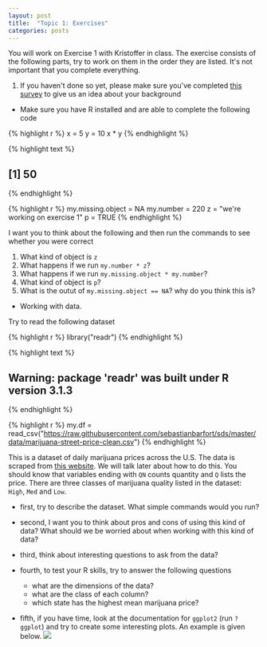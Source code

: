```yaml
---
layout: post
title:  "Topic 1: Exercises"
categories: posts
---
```


You will work on Exercise 1 with Kristoffer in class. The exercise consists of the following parts, try to work on them in the order they are listed. It's not important that you complete everything. 

1. If you haven't done so yet, please make sure you've completed [this survey](https://sebastianbarfort.typeform.com/to/xsjlLr) to give us an idea about your background

- Make sure you have R installed and are able to complete the following code


{% highlight r %}
x = 5
y = 10
x * y
{% endhighlight %}



{% highlight text %}
## [1] 50
{% endhighlight %}



{% highlight r %}
my.missing.object = NA
my.number = 220
z = "we're working on exercise 1"
p = TRUE
{% endhighlight %}

I want you to think about the following and then run the commands to see whether you were correct

  1. What kind of object is `z`
  2. What happens if we run `my.number * z`?
  3. What happens if we run `my.missing.object * my.number`?
  4. What kind of object is `p`?
  5. What is the outut of `my.missing.object == NA`? why do you think this is?



- Working with data. 

Try to read the following dataset


{% highlight r %}
library("readr")
{% endhighlight %}



{% highlight text %}
## Warning: package 'readr' was built under R version 3.1.3
{% endhighlight %}



{% highlight r %}
my.df = read_csv("https://raw.githubusercontent.com/sebastianbarfort/sds/master/data/marijuana-street-price-clean.csv")
{% endhighlight %}

This is a dataset of daily marijuana prices across the U.S. The data is scraped from [this website](www.priceofweed.com). We will talk later about how to do this. You should know that variables ending with `QN` counts quantity and `Q` lists the price. There are three classes of marijuana quality listed in the dataset: `High`, `Med` and `Low`. 

- first, try to describe the dataset. What simple commands would you run?

- second, I want you to think about pros and cons of using this kind of data? What should we be worried about when working with this kind of data?

- third, think about interesting questions to ask from the data?

- fourth, to test your R skills, try to answer the following questions
  - what are the dimensions of the data?
  - what are the class of each column?
  - which state has the highest mean marijuana price? 
  
- fifth, if you have time, look at the documentation for `ggplot2` (run `?ggplot`) and try to create some interesting plots. An example is given below. 
![](/sds/figs/marijuana.png)

<!-- 

- read some data and think 
  - data from priceofweed.com
    - what are pros and cons of this kind of data?
    - are there any alternatives?
    - inflation?
  - what kind of interesting questions can we ask of this data?
  - practical
    - read the data
    - dimensions of the data
    - what are the class of each column
    - which state has highest mean marijuana price?

-inspiration
  - ggplot 

-->  
  
